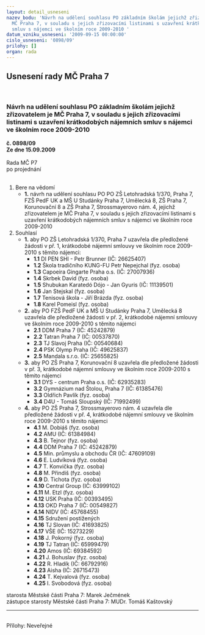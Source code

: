 ```yaml
---
layout: detail_usneseni
nazev_bodu: 'Návrh na udělení souhlasu PO základním školám jejichž zřizovatelem je
  MČ Praha 7, v souladu s jejich zřizovacími listinami s uzavření krátkodobých nájemních
  smluv s nájemci ve školním roce 2009-2010 '
datum_vzniku_usneseni: '2009-09-15 00:00:00'
cislo_usneseni: '0898/09'
prilohy: []
organ: rada
---
```

<div id="ucUsn_pList" class="usn">
	<span><h2>Usnesení rady MČ Praha 7 </h2>
<br></span><div class="standBody">
<span><h3>Návrh na udělení souhlasu PO základním školám jejichž zřizovatelem je MČ Praha 7, v souladu s jejich zřizovacími listinami s uzavření krátkodobých nájemních smluv s nájemci ve školním roce 2009-2010 </h3></span><div class="center">
		<strong>č. 0898/09</strong><br>
	</div>
<div class="center">
		<strong>Ze dne 15.09.2009</strong><br><br>
	</div>Rada MČ P7<br> po projednání<br><br><ol>
<li>Bere na vědomí<ul><li>
<strong>1.</strong> návrh na udělení souhlasu PO PO ZŠ Letohradská 1/370, Praha 7, FZŠ PedF UK a MŠ U Studánky Praha 7, Umělecká 8, ZŠ Praha 7, Korunovační 8 a ZŠ Praha 7, Strossmayerovo nám. 4, jejichž zřizovatelem je MČ Praha 7, v souladu s jejich zřizovacími listinami s uzavření krátkodobých nájemních smluv s nájemci ve školním roce 2009-2010    </li></ul>
</li>
<li>Souhlasí<ul>
<li>
<strong>1.</strong> aby PO ZŠ Letohradská 1/370, Praha 7 uzavřela dle předložené žádosti v př. 1, krátkodobé nájemní smlouvy ve školním roce 2009-2010 s těmito nájemci:  <ul>
<li>
<strong>1.1</strong> DI PEN SHI - Petr Brunner (IČ: 26625407)</li>
<li>
<strong>1.2</strong> Škola tradičního KUNG-FU Petr Nepejchal (fyz. osoba)</li>
<li>
<strong>1.3</strong> Capoeira Gingarte Praha o.s. (IČ: 27007936)</li>
<li>
<strong>1.4</strong> Skrbek David (fyz. osoba)</li>
<li>
<strong>1.5</strong> Shubukan Karatedó Dójo - Jan Gyuris (IČ: 11139501)</li>
<li>
<strong>1.6</strong> Jan Stejskal (fyz. osoba)</li>
<li>
<strong>1.7</strong> Tenisová škola - Jiří Brázda (fyz. osoba)</li>
<li>
<strong>1.8</strong> Karel Pomeisl (fyz. osoba)</li>
</ul>
</li>
<li>
<strong>2.</strong> aby PO FZŠ PedF UK a MŠ U Studánky Praha 7, Umělecká 8 uzavřela dle předložené žádosti v př. 2, krátkodobé nájemní smlouvy ve školním roce 2009-2010 s těmito nájemci <ul>
<li>
<strong>2.1</strong> DDM Praha 7 (IČ: 45242879)</li>
<li>
<strong>2.2</strong> Tatran Praha 7 (IČ: 00537870)</li>
<li>
<strong>2.3</strong> TJ Slavoj Praha (IČ: 00540684)</li>
<li>
<strong>2.4</strong> PSK Olymp Praha (IČ: 49625837)</li>
<li>
<strong>2.5</strong> Mandala s.r.o. (IČ: 25655825)</li>
</ul>
</li>
<li>
<strong>3.</strong> aby PO ZŠ Praha 7, Korunovační 8 uzavřela dle předložené žádosti v př. 3, krátkodobé nájemní smlouvy ve školním roce 2009-2010 s těmito nájemci <ul>
<li>
<strong>3.1</strong> DYS - centrum Praha o.s. (IČ: 62935283)</li>
<li>
<strong>3.2</strong> Gymnázium nad Štolou, Praha 7 (IČ: 61385476)</li>
<li>
<strong>3.3</strong> Oldřich Pavlík (fyz. osoba)</li>
<li>
<strong>3.4</strong> D4U - Tomáš Sloupský (IČ: 71992499)</li>
</ul>
</li>
<li>
<strong>4.</strong> aby PO ZŠ Praha 7, Strossmayerovo nám. 4 uzavřela dle předložené žádosti v př. 4, krátkodobé nájemní smlouvy ve školním roce 2009-2010 s těmito nájemci <ul>
<li>
<strong>4.1</strong> M. Dobiáš (fyz. osoba)</li>
<li>
<strong>4.2</strong> AMU (IČ: 61384984)</li>
<li>
<strong>4.3</strong> B. Tejnor (fyz. osoba)</li>
<li>
<strong>4.4</strong> DDM Praha 7 (IČ: 45242879)</li>
<li>
<strong>4.5</strong> Min. průmyslu a obchodu ČR (IČ: 47609109)</li>
<li>
<strong>4.6</strong> E. Ludvíková (fyz. osoba)</li>
<li>
<strong>4.7</strong> T. Konvička (fyz. osoba)</li>
<li>
<strong>4.8</strong> M. Přindiš (fyz. osoba)</li>
<li>
<strong>4.9</strong> D. Tichota (fyz. osoba)</li>
<li>
<strong>4.10</strong> Central Group (IČ: 63999102)</li>
<li>
<strong>4.11</strong> M. Etzl (fyz. osoba)</li>
<li>
<strong>4.12</strong> USK Praha (IČ: 00393495)</li>
<li>
<strong>4.13</strong> OKD Praha 7 (IČ: 00549827)</li>
<li>
<strong>4.14</strong> NIDV (IČ: 45768455)</li>
<li>
<strong>4.15</strong> Sdružení postižených </li>
<li>
<strong>4.16</strong> TJ Slovan (IČ: 41693825)</li>
<li>
<strong>4.17</strong> VŠE (IČ: 15273229)</li>
<li>
<strong>4.18</strong> J. Pokorný (fyz. osoba)</li>
<li>
<strong>4.19</strong> TJ Tatran (IČ: 65999479)</li>
<li>
<strong>4.20</strong> Amos (IČ: 69384592)</li>
<li>
<strong>4.21</strong> J. Bohuslav (fyz. osoba)</li>
<li>
<strong>4.22</strong> R. Hladík (IČ: 66792916)</li>
<li>
<strong>4.23</strong> Aisha (IČ: 26715473)</li>
<li>
<strong>4.24</strong> T. Kejvalová (fyz. osoba)</li>
<li>
<strong>4.25</strong> I. Svobodová (fyz. osoba)</li>
</ul>
</li>
</ul>
</li>
</ol>starosta Městské části Praha 7: Marek Ječmének<br>zástupce starosty Městské části Praha 7: MUDr. Tomáš Kaštovský <hr>
<br>Přílohy: Neveřejné</div>
</div>